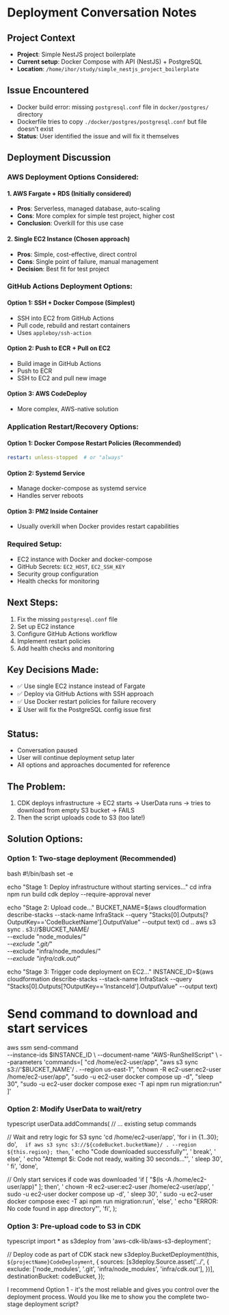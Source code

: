 # Deployment Conversation Notes

## Project Context
- **Project**: Simple NestJS project boilerplate
- **Current setup**: Docker Compose with API (NestJS) + PostgreSQL
- **Location**: `/home/ihor/study/simple_nestjs_project_boilerplate`

## Issue Encountered
- Docker build error: missing `postgresql.conf` file in `docker/postgres/` directory
- Dockerfile tries to copy `./docker/postgres/postgresql.conf` but file doesn't exist
- **Status**: User identified the issue and will fix it themselves

## Deployment Discussion

### AWS Deployment Options Considered:

#### 1. AWS Fargate + RDS (Initially considered)
- **Pros**: Serverless, managed database, auto-scaling
- **Cons**: More complex for simple test project, higher cost
- **Conclusion**: Overkill for this use case

#### 2. Single EC2 Instance (Chosen approach)
- **Pros**: Simple, cost-effective, direct control
- **Cons**: Single point of failure, manual management
- **Decision**: Best fit for test project

### GitHub Actions Deployment Options:

#### Option 1: SSH + Docker Compose (Simplest)
- SSH into EC2 from GitHub Actions
- Pull code, rebuild and restart containers
- Uses `appleboy/ssh-action`

#### Option 2: Push to ECR + Pull on EC2
- Build image in GitHub Actions
- Push to ECR
- SSH to EC2 and pull new image

#### Option 3: AWS CodeDeploy
- More complex, AWS-native solution

### Application Restart/Recovery Options:

#### Option 1: Docker Compose Restart Policies (Recommended)
```yaml
restart: unless-stopped  # or "always"
```

#### Option 2: Systemd Service
- Manage docker-compose as systemd service
- Handles server reboots

#### Option 3: PM2 Inside Container
- Usually overkill when Docker provides restart capabilities

### Required Setup:
- EC2 instance with Docker and docker-compose
- GitHub Secrets: `EC2_HOST`, `EC2_SSH_KEY`
- Security group configuration
- Health checks for monitoring

## Next Steps:
1. Fix the missing `postgresql.conf` file
2. Set up EC2 instance
3. Configure GitHub Actions workflow
4. Implement restart policies
5. Add health checks and monitoring

## Key Decisions Made:
- ✅ Use single EC2 instance instead of Fargate
- ✅ Deploy via GitHub Actions with SSH approach
- ✅ Use Docker restart policies for failure recovery
- ⏳ User will fix the PostgreSQL config issue first

## Status: 
- Conversation paused
- User will continue deployment setup later
- All options and approaches documented for reference



## The Problem:
1. CDK deploys infrastructure → EC2 starts → UserData runs → tries to download from empty S3 bucket → FAILS
2. Then the script uploads code to S3 (too late!)

## Solution Options:

### Option 1: Two-stage deployment (Recommended)
bash
#!/bin/bash
set -e

echo "Stage 1: Deploy infrastructure without starting services..."
cd infra
npm run build
cdk deploy --require-approval never

echo "Stage 2: Upload code..."
BUCKET_NAME=$(aws cloudformation describe-stacks --stack-name InfraStack --query "Stacks[0].Outputs[?OutputKey=='CodeBucketName'].OutputValue" --output text)
cd ..
aws s3 sync . s3://$BUCKET_NAME/ \
  --exclude "node_modules/*" \
  --exclude ".git/*" \
  --exclude "infra/node_modules/*" \
  --exclude "infra/cdk.out/*"

echo "Stage 3: Trigger code deployment on EC2..."
INSTANCE_ID=$(aws cloudformation describe-stacks --stack-name InfraStack --query "Stacks[0].Outputs[?OutputKey=='InstanceId'].OutputValue" --output text)

# Send command to download and start services
aws ssm send-command \
  --instance-ids $INSTANCE_ID \
  --document-name "AWS-RunShellScript" \
  --parameters 'commands=[
    "cd /home/ec2-user/app",
    "aws s3 sync s3://'$BUCKET_NAME'/ . --region us-east-1",
    "chown -R ec2-user:ec2-user /home/ec2-user/app",
    "sudo -u ec2-user docker compose up -d",
    "sleep 30",
    "sudo -u ec2-user docker compose exec -T api npm run migration:run"
  ]'


### Option 2: Modify UserData to wait/retry
typescript
userData.addCommands(
  // ... existing setup commands
  
  // Wait and retry logic for S3 sync
  'cd /home/ec2-user/app',
  'for i in {1..30}; do',
  `  if aws s3 sync s3://${codeBucket.bucketName}/ . --region ${this.region}; then`,
  '    echo "Code downloaded successfully"',
  '    break',
  '  else',
  '    echo "Attempt $i: Code not ready, waiting 30 seconds..."',
  '    sleep 30',
  '  fi',
  'done',
  
  // Only start services if code was downloaded
  'if [ "$(ls -A /home/ec2-user/app)" ]; then',
  '  chown -R ec2-user:ec2-user /home/ec2-user/app',
  '  sudo -u ec2-user docker compose up -d',
  '  sleep 30',
  '  sudo -u ec2-user docker compose exec -T api npm run migration:run',
  'else',
  '  echo "ERROR: No code found in app directory"',
  'fi',
);


### Option 3: Pre-upload code to S3 in CDK
typescript
import * as s3deploy from 'aws-cdk-lib/aws-s3-deployment';

// Deploy code as part of CDK stack
new s3deploy.BucketDeployment(this, `${projectName}CodeDeployment`, {
  sources: [s3deploy.Source.asset('../', {
    exclude: ['node_modules', '.git', 'infra/node_modules', 'infra/cdk.out'],
  })],
  destinationBucket: codeBucket,
});


I recommend Option 1 - it's the most reliable and gives you control over the deployment process. Would you like me to show you the complete two-
stage deployment script?

> 

